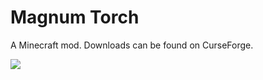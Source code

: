 # Magnum Torch

A Minecraft mod. Downloads can be found on CurseForge.

![](https://i.imgur.com/0BsNlDT.png)